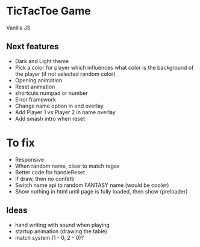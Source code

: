 # TicTacToe Game
Vanilla JS

## Next features
- Dark and Light theme
- Pick a color for player which influences what color is the background of the player (if not selected random color)
- Opening animation
- Reset animation
- shortcuts numpad or number
- Error framework
- Change name option in end overlay
- Add Player 1 vs Player 2 in name overlay
- Add smash intro when reset

# To fix
- Responsive
- When random name, clear to match regex
- Better code for handleReset
- If draw, then no confetti
- Switch name api to random FANTASY name (would be cooler)
- Show nothing in html until page is fully loaded, then show (preloader)


## Ideas
- hand writing with sound when playing
- startup animation (drawing the table)
- match system (1 - 0, 2 - 0)?